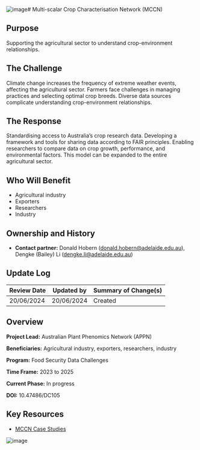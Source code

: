 ![image](https://github.com/aus-plant-phenomics-network/mccn-case-studies/assets/4349417/2cfeae0e-0d7f-4bfa-bb99-142918bf3438)# Multi-scalar Crop Characterisation Network (MCCN)

## Purpose
Supporting the agricultural sector to understand crop-environment relationships.

## The Challenge
Climate change increases the frequency of extreme weather events, affecting the agricultural sector. Farmers face challenges in managing practices and selecting optimal crop breeds. Diverse data sources complicate understanding crop-environment relationships.

## The Response
Standardising access to Australia’s crop research data. Developing a framework and tools for sharing data according to FAIR principles. Enabling researchers to compare data on crop growth, performance, and environmental factors. This model can be expanded to the entire agricultural sector.

## Who Will Benefit
- Agricultural industry
- Exporters
- Researchers
- Industry

## Ownership and History
- **Contact partner:** Donald Hobern ([donald.hobern@adelaide.edu.au](mailto:donald.hobern@adelaide.edu.au)), Dengke (Bailey) Li ([dengke.li@adelaide.edu.au](mailto:dengke.li@adelaide.edu.au))

## Update Log

| Review Date | Updated by | Summary of Change(s) |
|-------------|------------|----------------------|
|  20/06/2024 | 20/06/2024 | Created              |


## Overview
**Project Lead:** Australian Plant Phenomics Network (APPN)

**Beneficiaries:** Agricultural industry, exporters, researchers, industry

**Program:** Food Security Data Challenges

**Time Frame:** 2023 to 2025

**Current Phase:** In progress

**DOI:** 10.47486/DC105

## Key Resources
- [MCCN Case Studies](https://uao365.sharepoint.com/:w:/r/sites/DataTeamtest/Shared%20Documents/MCCN/Reports/Cases/MCCN%20Case%20Studies.docx?d=wc446740149d040c79f3a0208a8914c05&csf=1&web=1&e=kMsnFR)


![image](https://github.com/aus-plant-phenomics-network/mccn-case-studies/assets/4349417/86533a74-6a08-4c72-9ac9-5a43f87a2230)

